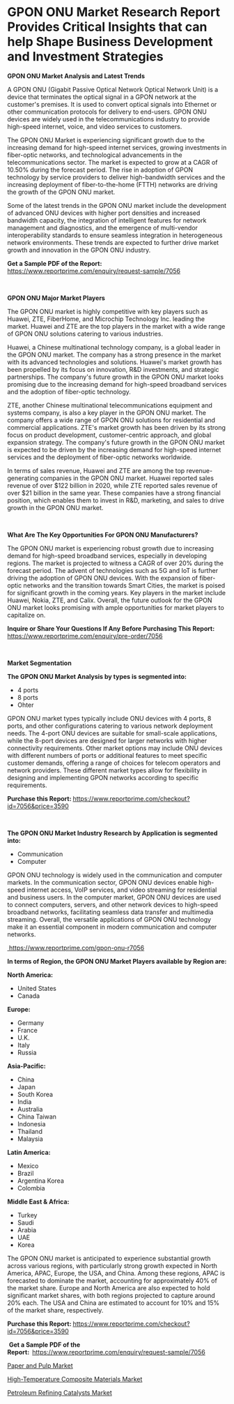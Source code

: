 <p><h1>GPON ONU Market Research Report Provides Critical Insights that can help Shape Business Development and Investment Strategies</h1></p><p><strong>GPON ONU Market Analysis and Latest Trends</strong></p>
<p><p>A GPON ONU (Gigabit Passive Optical Network Optical Network Unit) is a device that terminates the optical signal in a GPON network at the customer's premises. It is used to convert optical signals into Ethernet or other communication protocols for delivery to end-users. GPON ONU devices are widely used in the telecommunications industry to provide high-speed internet, voice, and video services to customers.</p><p>The GPON ONU Market is experiencing significant growth due to the increasing demand for high-speed internet services, growing investments in fiber-optic networks, and technological advancements in the telecommunications sector. The market is expected to grow at a CAGR of 10.50% during the forecast period. The rise in adoption of GPON technology by service providers to deliver high-bandwidth services and the increasing deployment of fiber-to-the-home (FTTH) networks are driving the growth of the GPON ONU market.</p><p>Some of the latest trends in the GPON ONU market include the development of advanced ONU devices with higher port densities and increased bandwidth capacity, the integration of intelligent features for network management and diagnostics, and the emergence of multi-vendor interoperability standards to ensure seamless integration in heterogeneous network environments. These trends are expected to further drive market growth and innovation in the GPON ONU industry.</p></p>
<p><strong>Get a Sample PDF of the Report:&nbsp;</strong> <a href="https://www.reportprime.com/enquiry/request-sample/7056">https://www.reportprime.com/enquiry/request-sample/7056</a></p>
<p>&nbsp;</p>
<p><strong>GPON ONU Major Market Players</strong></p>
<p><p>The GPON ONU market is highly competitive with key players such as Huawei, ZTE, FiberHome, and Microchip Technology Inc. leading the market. Huawei and ZTE are the top players in the market with a wide range of GPON ONU solutions catering to various industries.</p><p>Huawei, a Chinese multinational technology company, is a global leader in the GPON ONU market. The company has a strong presence in the market with its advanced technologies and solutions. Huawei's market growth has been propelled by its focus on innovation, R&D investments, and strategic partnerships. The company's future growth in the GPON ONU market looks promising due to the increasing demand for high-speed broadband services and the adoption of fiber-optic technology.</p><p>ZTE, another Chinese multinational telecommunications equipment and systems company, is also a key player in the GPON ONU market. The company offers a wide range of GPON ONU solutions for residential and commercial applications. ZTE's market growth has been driven by its strong focus on product development, customer-centric approach, and global expansion strategy. The company's future growth in the GPON ONU market is expected to be driven by the increasing demand for high-speed internet services and the deployment of fiber-optic networks worldwide.</p><p>In terms of sales revenue, Huawei and ZTE are among the top revenue-generating companies in the GPON ONU market. Huawei reported sales revenue of over $122 billion in 2020, while ZTE reported sales revenue of over $21 billion in the same year. These companies have a strong financial position, which enables them to invest in R&D, marketing, and sales to drive growth in the GPON ONU market.</p></p>
<p>&nbsp;</p>
<p><strong>What Are The Key Opportunities For GPON ONU Manufacturers?</strong></p>
<p><p>The GPON ONU market is experiencing robust growth due to increasing demand for high-speed broadband services, especially in developing regions. The market is projected to witness a CAGR of over 20% during the forecast period. The advent of technologies such as 5G and IoT is further driving the adoption of GPON ONU devices. With the expansion of fiber-optic networks and the transition towards Smart Cities, the market is poised for significant growth in the coming years. Key players in the market include Huawei, Nokia, ZTE, and Calix. Overall, the future outlook for the GPON ONU market looks promising with ample opportunities for market players to capitalize on.</p></p>
<p><strong>Inquire or Share Your Questions If Any Before Purchasing This Report:</strong> <a href="https://www.reportprime.com/enquiry/pre-order/7056">https://www.reportprime.com/enquiry/pre-order/7056</a></p>
<p>&nbsp;</p>
<p><strong>Market Segmentation</strong></p>
<p><strong>The GPON ONU Market Analysis by types is segmented into:</strong></p>
<p><ul><li>4 ports</li><li>8 ports</li><li>Ohter</li></ul></p>
<p><p>GPON ONU market types typically include ONU devices with 4 ports, 8 ports, and other configurations catering to various network deployment needs. The 4-port ONU devices are suitable for small-scale applications, while the 8-port devices are designed for larger networks with higher connectivity requirements. Other market options may include ONU devices with different numbers of ports or additional features to meet specific customer demands, offering a range of choices for telecom operators and network providers. These different market types allow for flexibility in designing and implementing GPON networks according to specific requirements.</p></p>
<p><strong>Purchase this Report:&nbsp;</strong><a href="https://www.reportprime.com/checkout?id=7056&price=3590">https://www.reportprime.com/checkout?id=7056&price=3590</a></p>
<p>&nbsp;</p>
<p><strong>The GPON ONU Market Industry Research by Application is segmented into:</strong></p>
<p><ul><li>Communication</li><li>Computer</li></ul></p>
<p><p>GPON ONU technology is widely used in the communication and computer markets. In the communication sector, GPON ONU devices enable high-speed internet access, VoIP services, and video streaming for residential and business users. In the computer market, GPON ONU devices are used to connect computers, servers, and other network devices to high-speed broadband networks, facilitating seamless data transfer and multimedia streaming. Overall, the versatile applications of GPON ONU technology make it an essential component in modern communication and computer networks.</p></p>
<p><a href="https://www.reportprime.com/gpon-onu-r7056">&nbsp;https://www.reportprime.com/gpon-onu-r7056</a></p>
<p><strong>In terms of Region, the GPON ONU Market Players available by Region are:</strong></p>
<p>
    <p> <strong> North America: </strong>
        <ul>
            <li>United States</li>
            <li>Canada</li>
        </ul>
        </p> 
    <p> <strong> Europe: </strong>
        <ul>
            <li>Germany</li>
            <li>France</li>
            <li>U.K.</li>
            <li>Italy</li>
            <li>Russia</li>
        </ul>
        </p> 
    <p> <strong> Asia-Pacific: </strong>
        <ul>
            <li>China</li>
            <li>Japan</li>
            <li>South Korea</li>
            <li>India</li>
            <li>Australia</li>
            <li>China Taiwan</li>
            <li>Indonesia</li>
            <li>Thailand</li>
            <li>Malaysia</li>
        </ul>
        </p> 
    <p> <strong> Latin America: </strong>
        <ul>
            <li>Mexico</li>
            <li>Brazil</li>
            <li>Argentina Korea</li>
            <li>Colombia</li>
        </ul>
        </p> 
    <p> <strong> Middle East & Africa: </strong>
        <ul>
            <li>Turkey</li>
            <li>Saudi</li>
            <li>Arabia</li>
            <li>UAE</li>
            <li>Korea</li>
        </ul>
    </p>
    </p>
<p><p>The GPON ONU market is anticipated to experience substantial growth across various regions, with particularly strong growth expected in North America, APAC, Europe, the USA, and China. Among these regions, APAC is forecasted to dominate the market, accounting for approximately 40% of the market share. Europe and North America are also expected to hold significant market shares, with both regions projected to capture around 20% each. The USA and China are estimated to account for 10% and 15% of the market share, respectively.</p></p>
<p><strong>Purchase this Report: </strong><a href="https://www.reportprime.com/checkout?id=7056&price=3590">https://www.reportprime.com/checkout?id=7056&price=3590</a></p>
<p>&nbsp;<strong>Get a Sample PDF of the Report:&nbsp;&nbsp;</strong><a href="https://www.reportprime.com/enquiry/request-sample/7056">https://www.reportprime.com/enquiry/request-sample/7056</a></p>
<p><strong></strong></p>
<p><p><a href="https://www.linkedin.com/pulse/paper-pulp-market-centers-aspects-growth-share-opportunity-projected-mwgif?trackingId=pntWezrKkxipuyfQw7Oa%2Fg%3D%3D">Paper and Pulp Market</a></p><p><a href="https://www.linkedin.com/pulse/high-temperature-composite-materials-market-size-growth-segmentation-pljef?trackingId=SuZnsbE9%2Be%2F%2F6vbMMDK0kA%3D%3D">High-Temperature Composite Materials Market</a></p><p><a href="https://www.linkedin.com/pulse/petroleum-refining-catalysts-market-offers-provide-insightful-xejtf?trackingId=T%2BbNCVokyUnY7Nn8oMz0Rg%3D%3D">Petroleum Refining Catalysts Market</a></p></p>